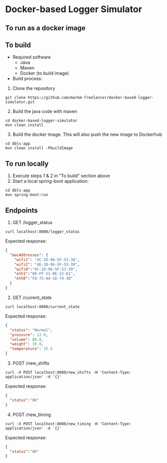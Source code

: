 # Docker-based Logger Simulator

## To run as a docker image

## To build
- Required software
   - Java
   - Maven
   - Docker (to build image)
- Build process:
1. Clone the repository
```
git clone https://github.com/markm-freelancer/docker-based-logger-simulator.git
```
2. Build the java code with maven
```
cd docker-based-logger-simulator
mvn clean install
```
3. Build the docker image. This will also push the new image to Dockerhub
```
cd dbls-app
mvn clean install -PbuildImage
```
## To run locally

1. Execute steps 1 & 2 in "To build" section above
2. Start a local spring-boot application:
```
cd dbls-app
mvn spring-boot:run
```

## Endpoints

1. GET /logger_status
```
curl localhost:8080/logger_status
```
Expected response:
```json
{
  "macAddresses": {
    "wifi1": "4C-1D-96-5F-53-3A",
    "wifi2": "4E-1D-96-5F-53-39",
    "wifi0":"4C-1D-96-5F-53-39",
    "eth1":"00-FF-51-0E-32-61",
    "eth0":"F8-75-A4-1D-74-3B"
  }
}
```

2. GET /current_state
```
curl localhost:8080/current_state
```
Expected response:
```json
{
  "status": "Normal",
  "pressure": 12.0,
  "volume": 80.0,
  "weight": 16.0,
  "temperature": 35.5
}
```
3. POST /new_shifts
```
curl -X POST localhost:8080/new_shifts -H 'Content-Type: application/json' -d '{}'
```
Expected response:
```json
{
  "status":"OK"
}
```
4. POST /new_timing
```
curl -X POST localhost:8080/new_timing -H 'Content-Type: application/json' -d '{}'
```
Expected response:
```json
{
  "status":"OK"
}
```
